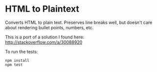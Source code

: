 # HTML to Plaintext

Converts HTML to plain text. Preserves line breaks well, but doesn't care about rendering bullet points, numbers, etc.

This is a port of a solution I found here: http://stackoverflow.com/a/30088920

To run the tests:

```
npm install
npm test
```
